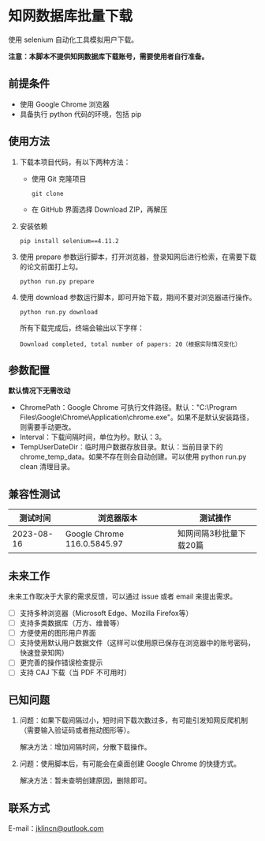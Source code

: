 # 知网数据库批量下载

使用 selenium 自动化工具模拟用户下载。

**注意：本脚本不提供知网数据库下载账号，需要使用者自行准备。**

## 前提条件

- 使用 Google Chrome 浏览器
- 具备执行 python 代码的环境，包括 pip

## 使用方法

1. 下载本项目代码，有以下两种方法：

   - 使用 Git 克隆项目

     ```
     git clone 
     ```

   - 在 GitHub 界面选择 Download ZIP，再解压

2. 安装依赖

   ```
   pip install selenium==4.11.2
   ```

3. 使用 prepare 参数运行脚本，打开浏览器，登录知网后进行检索，在需要下载的论文前面打上勾。

   ```
   python run.py prepare
   ```

4. 使用 download 参数运行脚本，即可开始下载，期间不要对浏览器进行操作。

   ```
   python run.py download
   ```

   所有下载完成后，终端会输出以下字样：

   ```
   Download completed, total number of papers: 20（根据实际情况变化）
   ```

## 参数配置

**默认情况下无需改动**

- ChromePath：Google Chrome 可执行文件路径。默认："C:\Program Files\Google\Chrome\Application\chrome.exe"。如果不是默认安装路径，则需要手动更改。
- Interval：下载间隔时间，单位为秒。默认：3。
- TempUserDateDir：临时用户数据存放目录。默认：当前目录下的 chrome_temp_data。如果不存在则会自动创建。可以使用 python run.py clean 清理目录。

## 兼容性测试

| 测试时间   | 浏览器版本                  | 测试操作                |
| ---------- | --------------------------- | ----------------------- |
| 2023-08-16 | Google Chrome 116.0.5845.97 | 知网间隔3秒批量下载20篇 |

## 未来工作

未来工作取决于大家的需求反馈，可以通过 issue 或者 email 来提出需求。

- [ ] 支持多种浏览器（Microsoft Edge、Mozilla Firefox等）
- [ ] 支持多类数据库（万方、维普等）
- [ ] 方便使用的图形用户界面
- [ ] 支持使用默认用户数据文件（这样可以使用原已保存在浏览器中的账号密码，快速登录知网）
- [ ] 更完善的操作错误检查提示
- [ ] 支持 CAJ 下载（当 PDF 不可用时）

## 已知问题

1. 问题：如果下载间隔过小，短时间下载次数过多，有可能引发知网反爬机制（需要输入验证码或者拖动图形等）。

   解决方法：增加间隔时间，分散下载操作。

2. 问题：使用脚本后，有可能会在桌面创建 Google Chrome 的快捷方式。

   解决方法：暂未查明创建原因，删除即可。

## 联系方式

E-mail：jklincn@outlook.com

